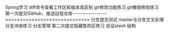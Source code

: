 Spring学习
diff命令查看工作区和版本库区别
git修改功能练习
git撤销修改练习
第一次提交GitHub，推送远程仓库----------------->>>>>>>>>>>>>>>>>>>>>>>>>>>>>
分支提交测试
master与分支交叉处理
分支冲突练习
分支管理
第二次提交隐藏暂存区练习
验证stash 结构
